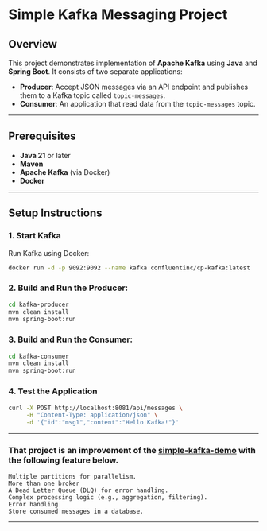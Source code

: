 # Simple Kafka Messaging Project

## Overview

This project demonstrates implementation of **Apache Kafka** using **Java** and **Spring Boot**. It consists of two separate applications:

- **Producer**: Accept JSON messages via an API endpoint and publishes them to a Kafka topic called `topic-messages`.
- **Consumer**: An application that read data from the `topic-messages` topic.

---

## Prerequisites

- **Java 21** or later
- **Maven**
- **Apache Kafka** (via Docker)
- **Docker**

---

## Setup Instructions

### 1. Start Kafka

Run Kafka using Docker:
```bash
docker run -d -p 9092:9092 --name kafka confluentinc/cp-kafka:latest
```

### 2. Build and Run the Producer:
```bash
cd kafka-producer
mvn clean install
mvn spring-boot:run
```

### 3. Build and Run the Consumer:
```bash
cd kafka-consumer
mvn clean install
mvn spring-boot:run
```

### 4. Test the Application
```bash
curl -X POST http://localhost:8081/api/messages \
     -H "Content-Type: application/json" \
     -d '{"id":"msg1","content":"Hello Kafka!"}'
```

--- 

### That project is an improvement of the [simple-kafka-demo](https://github.com/Lucas-pugliese-barros/simple-kafka-demo) with the following feature below.

```
Multiple partitions for parallelism.
More than one broker
A Dead Letter Queue (DLQ) for error handling.
Complex processing logic (e.g., aggregation, filtering).
Error handling
Store consumed messages in a database.
```

---

